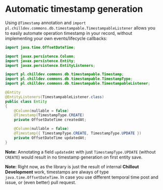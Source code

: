 <!---
# This file is part of the ChillDev-Commons.
#
# @license http://mit-license.org/ The MIT license
# @copyright 2015 © by Rafał Wrzeszcz - Wrzasq.pl.
-->

# Automatic timestamp generation

Using `@Timestamp` annotation and `import pl.chilldev.commons.db.timestampable.TimestampableListener` allows you to easily automate operation timestamp in your record, without implementing your own events/lifecycle callbacks:

```java
import java.time.OffsetDateTime;

import javax.persistence.Column;
import javax.persistence.Entity;
import javax.persistence.EntityListeners;

import pl.chilldev.commons.db.timestampable.Timestamp;
import pl.chilldev.commons.db.timestampable.TimestampType;
import pl.chilldev.commons.db.timestampable.TimestampableListener;

@Entity
@EntityListeners(TimestampableListener.class)
public class Entity
{
    @Column(nullable = false)
    @Timestamp(TimestampType.CREATE)
    private OffsetDateTime createdAt;

    @Column(nullable = false)
    @Timestamp({ TimestampType.CREATE, TimestampType.UPDATE })
    private OffsetDateTime updatedAt;
}
```

**Note:** Annotating a field `updatedAt` with just `TimestampType.UPDATE` (without `CREATE`) would result in no timestamp generation on first entity save.

**Note:** Right now, as the library is just the result of internal **Chillout Development** work, timestamps are always of type `java.time.OffsetDateTime`. In case you use different temporal time post and issue, or (even better) pull request.
